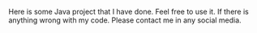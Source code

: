 Here is some Java project that I have done. Feel free to use it.
If there is anything wrong with my code. Please contact me in any social media.

